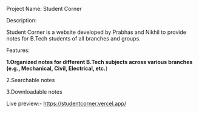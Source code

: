 Project Name: Student Corner

Description:

Student Corner is a website developed by Prabhas and Nikhil to provide notes for B.Tech students of all branches and groups.

Features:

**1.Organized notes for different B.Tech subjects across various branches (e.g., Mechanical, Civil, Electrical, etc.**)

2.Searchable notes 

3.Downloadable notes 

Live preview:- https://studentcorner.vercel.app/
